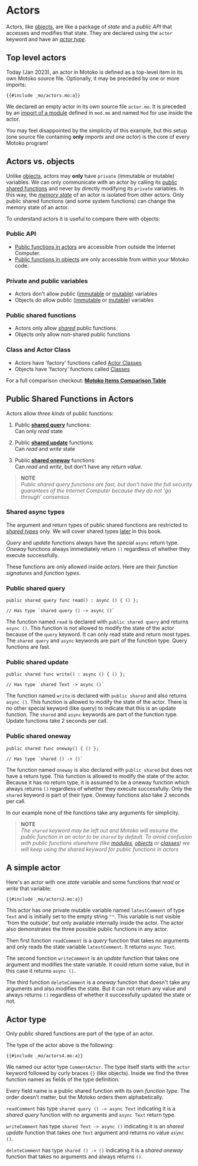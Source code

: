 # Actors

Actors, like [objects](/common-programming-concepts/objects-and-classes/objects.html), are like a package of _state_ and a _public API_ that accesses and modifies that state. They are declared using the `actor` keyword and have an [_actor type_](#actor-type).

## Top level actors

Today (Jan 2023), an actor in Motoko is defined as a top-level item in its own Motoko source file. Optionally, it may be preceded by one or more imports:

```motoko
{{#include _mo/actors.mo:a}}
```

We declared an empty actor in its own source file `actor.mo`. It is preceded by an [import of a module](/common-programming-concepts/modules.html) defined in `mod.mo` and named `Mod` for use inside the actor.

You may feel disappointed by the simplicity of this example, but this setup (one source file containing **only** _imports_ and _one actor_) is the core of every Motoko program!

## Actors vs. objects

Unlike [objects](/common-programming-concepts/objects-and-classes/objects.html), actors may **only** have `private` (immutable or mutable) variables. We can only communicate with an actor by calling its [public shared functions](#public-shared-functions-in-actors) and never by directly modifying its `private` variables. In this way, the [_memory state_](/internet-computer-programming-concepts/basic-memory-persistence.html) of an actor is isolated from other actors. Only public shared functions (and some system functions) can change the memory state of an actor.

To understand actors it is useful to compare them with objects:

### Public API

- [Public functions in actors](#public-shared-functions-in-actors) are accessible from outside the Internet Computer.
- [Public functions in objects](/common-programming-concepts/objects-and-classes/objects.html#public-functions-in-objects) are only accessible from within your Motoko code.

### Private and public variables

- Actors don't allow public ([immutable](/common-programming-concepts/variables.html) or [mutable](/common-programming-concepts/mutability.html)) variables
- Objects do allow public ([immutable](/common-programming-concepts/variables.html) or [mutable](/common-programming-concepts/mutability.html)) variables

### Public shared functions

- Actors only allow _[shared](#public-shared-functions-in-actors)_ public functions
- Objects only allow non-shared public functions

### Class and Actor Class

- Actors have 'factory' functions called [Actor Classes](/advanced-concepts/scalability/actor-classes.html)
- Objects have 'factory' functions called [Classes](/common-programming-concepts/objects-and-classes/classes.html)

For a full comparison checkout: [**Motoko Items Comparison Table**](https://docs.google.com/spreadsheets/d/1IqgPi9I9EmoknJBzzxea_7dN9WRwtFle7Y99UURXC7Y/edit?usp=sharing)

## Public Shared Functions in Actors

Actors allow _three kinds_ of public functions:

1. Public [**shared query**](#public-shared-query) functions:  
   Can only _read_ state

1. Public [**shared update**](#public-shared-update) functions:  
   Can _read_ and _write_ state

1. Public [**shared oneway**](#public-shared-oneway) functions:  
   Can _read_ and _write_, but don't have any _return value_.

> **NOTE**  
> _Public shared query functions are fast, but don't have the full security guarantees of the Internet Computer because they do not 'go through' consensus_

### Shared async types

The argument and return types of public shared functions are restricted to _[shared types](/internet-computer-programming-concepts/async-data/shared-types.html)_ only. We will cover shared types [later](/internet-computer-programming-concepts/async-data/shared-types.html) in this book.

_Query_ and _update_ functions always have the special `async` return type.  
_Oneway_ functions always immediately return `()` regardless of whether they execute successfully.

These functions are only allowed inside _actors_. Here are their _function signatures_ and _function types_.

### Public shared query

```motoko
public shared query func read() : async () { () };

// Has type `shared query () -> async ()`
```

The function named `read` is declared with `public shared query` and returns `async ()`. This function is not allowed to modify the state of the actor because of the `query` keyword. It can only read state and return most types. The `shared query` and `async` keywords are part of the function type. Query functions are fast.

### Public shared update

```motoko
public shared func write() : async () { () };

// Has type `shared Text -> async ()`
```

The function named `write` is declared with `public shared` and also returns `async ()`. This function is allowed to modify the state of the actor. There is no other special keyword (like query) to indicate that this is an update function. The `shared` and `async` keywords are part of the function type. Update functions take 2 seconds per call.

### Public shared oneway

```motoko
public shared func oneway() { () };

// Has type `shared () -> ()`
```

The function named `oneway` is also declared with `public shared` but does not have a return type. This function is allowed to modify the state of the actor. Because it has no return type, it is assumed to be a oneway function which always returns `()` regardless of whether they execute successfully. Only the `shared` keyword is part of their type. Oneway functions also take 2 seconds per call.

In our example none of the functions take any arguments for simplicity.

> **NOTE**  
> _The `shared` keyword may be left out and Motoko will assume the public function in an actor to be `shared` by default. To avoid confusion with public functions elsewhere (like [modules](/common-programming-concepts/modules.html), [objects](/common-programming-concepts/objects-and-classes/objects.html) or [classes](/common-programming-concepts/objects-and-classes/classes.html)) we will keep using the shared keyword for public functions in actors_

## A simple actor

Here's an actor with one _state_ variable and some functions that _read_ or _write_ that variable:

```motoko
{{#include _mo/actors3.mo:a}}
```

This actor has one private mutable variable named `latestComment` of type `Text` and is initially set to the empty string `""`. This variable is not visible 'from the outside', but only available internally inside the actor. The actor also demonstrates the three possible public functions in any actor.

Then first function `readComment` is a _query_ function that takes no arguments and only reads the state variable `latestComment`. It returns `async Text`.

The second function `writeComment` is an _update_ function that takes one argument and modifies the state variable. It could return some value, but in this case it returns `async ()`.

The third function `deleteComment` is a _oneway_ function that doesn't take any arguments and also modifies the state. But it can not return any value and always returns `()` regardless of whether it successfully updated the state or not.

## Actor type

Only public shared functions are part of the type of an actor.

The type of the actor above is the following:

```motoko
{{#include _mo/actors4.mo:a}}
```

We named our actor type `CommentActor`. The type itself starts with the `actor` keyword followed by curly braces `{}` (like objects). Inside we find the three function names as fields of the type definition.

Every field name is a public shared function with its own _function type_. The order doesn't matter, but the Motoko orders them alphabetically.

`readComment` has type `shared query () -> async Text` indicating it is a _shared query_ function with no arguments and `async Text` return type.

`writeComment` has type `shared Text -> async ()` indicating it is an _shared update_ function that takes one `Text` argument and returns no value `async ()`.

`deleteComment` has type `shared () -> ()` indicating it is a _shared oneway_ function that takes no arguments and always returns `()`.
